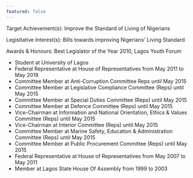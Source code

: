 ```yaml
---
featured: false
---
```

Target Achievement(s): Improve the Standard of Living of Nigerians

Legistlative Interest(s): Bills towards improving Nigerians' Living Standard

Awards & Honours: Best Legislator of the Year 2010, Lagos Youth Forum

* Student at University of Lagos
* Federal Representative at House of Representatives from May 2011 to May 2019
* Committee Member at Anti-Corruption Committee Reps until May 2015
* Committee Member at Legislative Compliance Committee (Reps) until May 2015
* Committee Member at Special Duties Committee (Reps) until May 2015
* Committee Member at Defence Committee (Reps) until May 2015
* Vice-Chairman at Information and National Orientation, Ethics & Values Committee (Reps) until May 2015
* Vice-Chairman at Interior Committee (Reps) until May 2015
* Committee Member at Marine Safety, Education & Administration Committee (Reps) until May 2015
* Committee Member at Public Procurement Committee (Reps) until May 2015
* Federal Representative at House of Representatives from May 2007 to May 2011
* Member at Lagos State House Of Assembly from 1999 to 2003

